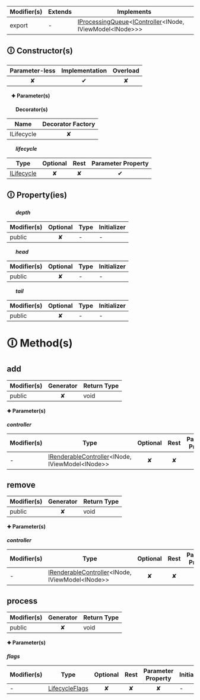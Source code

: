 | Modifier(s)                            | Extends                      | Implements                                    |
|----------------------------------------|------------------------------|-----------------------------------------------|
| export | - | [IProcessingQueue](https://hamedfathi.gitbook.io/aurelia-2-doc-api/runtime/interface/lifecycle/iprocessingqueue)&lt;[IController](https://hamedfathi.gitbook.io/aurelia-2-doc-api/runtime/interface/lifecycle/icontroller)&lt;INode, IViewModel&lt;INode&gt;&gt;&gt; |

## &#128712; Constructor(s)

| Parameter-less                         | Implementation                          | Overload                          |
|:--------------------------------------:|:---------------------------------------:|:---------------------------------:|
| ✘ | ✔ | ✘ |

&nbsp;&nbsp; **&#128966; Parameter(s)**

&nbsp;&nbsp;&nbsp;&nbsp;&nbsp; **Decorator(s)**

| Name       | Decorator Factory                        |
|------------|:----------------------------------------:|
| ILifecycle | ✘  |

&nbsp;&nbsp;&nbsp;&nbsp;&nbsp; _**lifecycle**_

| Type                        | Optional                           | Rest                          | Parameter Property                          |
|-----------------------------|:----------------------------------:|:-----------------------------:|:-------------------------------------------:|
| [ILifecycle](https://hamedfathi.gitbook.io/aurelia-2-doc-api/runtime/interface/lifecycle/ilifecycle) | ✘  | ✘ | ✔ |

## &#128712; Property(ies)

&nbsp;&nbsp;&nbsp;&nbsp;&nbsp; _**depth**_

| Modifier(s)                               | Optional                           | Type                        | Initializer                       |
|-------------------------------------------|:----------------------------------:|-----------------------------|-----------------------------------|
| public | ✘ | - | - |

&nbsp;&nbsp;&nbsp;&nbsp;&nbsp; _**head**_

| Modifier(s)                               | Optional                           | Type                        | Initializer                       |
|-------------------------------------------|:----------------------------------:|-----------------------------|-----------------------------------|
| public | ✘ | - | - |

&nbsp;&nbsp;&nbsp;&nbsp;&nbsp; _**tail**_

| Modifier(s)                               | Optional                           | Type                        | Initializer                       |
|-------------------------------------------|:----------------------------------:|-----------------------------|-----------------------------------|
| public | ✘ | - | - |

# &#128712; Method(s)

## add

| Modifier(s)                              | Generator                          | Return Type                       |
|------------------------------------------|:----------------------------------:|-----------------------------------|
| public | ✘ | void |

**&#128966; Parameter(s)**

_**controller**_

| Modifier(s)                              | Type                        | Optional                           | Rest                          | Parameter Property                          | Initializer                       |
|------------------------------------------|-----------------------------|:----------------------------------:|:-----------------------------:|:-------------------------------------------:|-----------------------------------|
| - | [IRenderableController](https://hamedfathi.gitbook.io/aurelia-2-doc-api/runtime/interface/lifecycle/irenderablecontroller)&lt;INode, IViewModel&lt;INode&gt;&gt; | ✘  | ✘ | ✘ | - |

## remove

| Modifier(s)                              | Generator                          | Return Type                       |
|------------------------------------------|:----------------------------------:|-----------------------------------|
| public | ✘ | void |

**&#128966; Parameter(s)**

_**controller**_

| Modifier(s)                              | Type                        | Optional                           | Rest                          | Parameter Property                          | Initializer                       |
|------------------------------------------|-----------------------------|:----------------------------------:|:-----------------------------:|:-------------------------------------------:|-----------------------------------|
| - | [IRenderableController](https://hamedfathi.gitbook.io/aurelia-2-doc-api/runtime/interface/lifecycle/irenderablecontroller)&lt;INode, IViewModel&lt;INode&gt;&gt; | ✘  | ✘ | ✘ | - |

## process

| Modifier(s)                              | Generator                          | Return Type                       |
|------------------------------------------|:----------------------------------:|-----------------------------------|
| public | ✘ | void |

**&#128966; Parameter(s)**

_**flags**_

| Modifier(s)                              | Type                        | Optional                           | Rest                          | Parameter Property                          | Initializer                       |
|------------------------------------------|-----------------------------|:----------------------------------:|:-----------------------------:|:-------------------------------------------:|-----------------------------------|
| - | [LifecycleFlags](https://hamedfathi.gitbook.io/aurelia-2-doc-api/runtime/enum/flags/lifecycleflags) | ✘  | ✘ | ✘ | - |